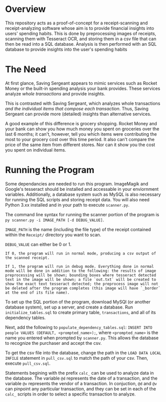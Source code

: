 # Overview
This repository acts as a proof-of-concept for a receipt-scanning and receipt-analyzing software whose aim is to provide financial insights into users' spending habits.
This is done by preprocessing images of receipts, scanning them with Tesseract OCR, and storing them in a csv file that can then be read into a SQL database. Analysis is then performed with an SQL database to provide insights into the user's spending habits

# The Need
At first glance, Saving Sergeant appears to mimic services such as Rocket Money or the built-in spending analysis your bank provides. These services analyze *whole transactions* and provide insights.

This is contrasted with Saving Sergeant, which analyzes whole transactions *and the individual items that compose each transaction*. Thus, Saving Sergeant can provide more (detailed) insights than alternative services.

A good example of this difference is grocery shopping. Rocket Money and your bank can show you how much money you spent on groceries over the last 6 months; it can't, however, tell you which items were contributing the most to your grocery cost over this time period. It also can't compare the price of the same item from different stores. Nor can it show you the cost you spent on individual items.

# Running the Program
Some dependancies are needed to run this program. ImageMagik and Google's tesseract should be installed and accessable in your enviornment variables. Additionally, a database system such as MySQL is also necessary for running the SQL scripts and storing receipt data. You will also need Python 3.xx installed and in your path to execute `scanner.py`.

The command line syntax for running the scanner portion of the program is `py scanner.py -i IMAGE_PATH [-d DEBUG_VALUE]`.

`IMAGE_PATH` is the name (including the file type) of the receipt contained within the `Receipt/` directory you want to scan. 

`DEBUG_VALUE` can either be 0 or 1. 

    If 0, the program will run in normal mode, producing a csv output of the scanned receipt.

    If 1, the program will run in debug mode. Everything done in normal mode will be done in addition to the following: the results of image preprocessing will be shown; bounding boxes where tesseract detected text in the image will be shown; a file `out.txt` will be created to show the exact text tesseract detected; the preprocess image will not be deleted after the program completes (this image will have `_border` at the end of its file name).

To set up the SQL portion of the program, download MySQl (or another database system), set up a server, and create a database. Run `initialize_tables.sql` to create primary table, `transactions`, and all of its dependency tables.

Next, add the following to `populate_dependency_tables.sql`: `INSERT INTO people VALUES (DEFAULT, <prompted_name>);`, where `<prompted_name>` is the name you entered when prompted by `scanner.py`. This allows the database to recognize the purchaser and accept the csv.

To get the csv file into the database, change the path in the `LOAD DATA LOCAL INFILE` statement in `pull_csv.sql` to match the path of your csv. Then, execute `pull_csv.sql`.

Statements begining with the prefix `calc_` can be used to analyze data in the database. The variable `@d` represents the date of a transaction, and the variable `@v` represents the vendor of a transaction. In conjuction, `@d` and `@v` can pinpoint any particular transaction, and they can be set in each of the `calc_` scripts in order to select a specific transaction to analyze.
